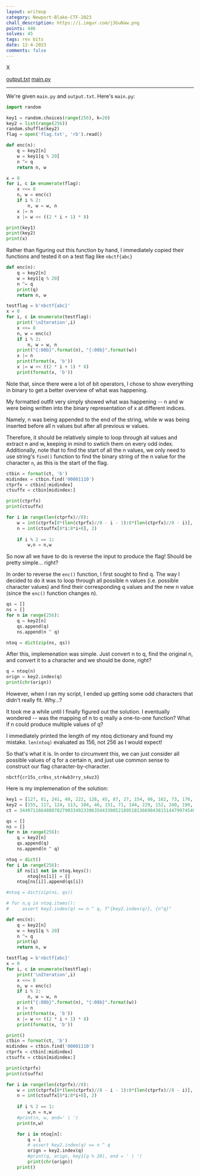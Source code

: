 ```yaml
---
layout: writeup
category: Newport-Blake-CTF-2023
chall_description: https://i.imgur.com/j3GuNaw.png
points: 446
solves: 45
tags: rev bits
date: 12-4-2023
comments: false
---
```


X  

[output.txt](https://github.com/Nightxade/ctf-writeups/assets/CTFs/Newport-Blake-CTF-2023/rev/output.txt) [main.py](https://github.com/Nightxade/ctf-writeups/assets/CTFs/Newport-Blake-CTF-2023/rev/main.py)  

---

We're given `main.py` and `output.txt`. Here's `main.py`:  

```py
import random

key1 = random.choices(range(256), k=20)
key2 = list(range(256))
random.shuffle(key2)
flag = open('flag.txt', 'rb').read()    

def enc(n):
    q = key2[n]
    w = key1[q % 20]
    n ^= q
    return n, w

x = 0
for i, c in enumerate(flag):
    x <<= 8
    n, w = enc(c)
    if i % 2:
        n, w = w, n
    x |= n
    x |= w << ((2 * i + 1) * 8)

print(key1)
print(key2)
print(x)
```

Rather than figuring out this function by hand, I immediately copied their functions and tested it on a test flag like `nbctf{abc}`  

```py
def enc(n):
    q = key2[n]
    w = key1[q % 20]
    n ^= q
    print(q)
    return n, w

testflag = b'nbctf{abc}'
x = 0
for i, c in enumerate(testflag):
    print('\nIteration',i)
    x <<= 8
    n, w = enc(c)
    if i % 2:
        n, w = w, n
    print("{:08b}".format(n), "{:08b}".format(w))
    x |= n
    print(format(x, 'b'))
    x |= w << ((2 * i + 1) * 8)
    print(format(x, 'b'))
```

Note that, since there were a lot of bit operators, I chose to show everything in binary to get a better overview of what was happening.  

My formatted outfit very simply showed what was happening -- n and w were being written into the binary representation of x at different indices.  

Namely, n was being appended to the end of the string, while w was being inserted before all n values but after all previous w values.  

Therefore, it should be relatively simple to loop through all values and extract n and w, keeping in mind to swtich them on every odd index. Additionally, note that to find the start of all the n values, we only need to use string's `find()` function to find the binary string of the n value for the character `n`, as this is the start of the flag.  

```py
ctbin = format(ct, 'b')
midindex = ctbin.find('00001110')
ctprfx = ctbin[:midindex]
ctsuffx = ctbin[midindex:]

print(ctprfx)
print(ctsuffx)

for i in range(len(ctprfx)//8):
    w = int(ctprfx[8*(len(ctprfx)//8 - i - 1):8*(len(ctprfx)//8 - i)], 2)
    n = int(ctsuffx[8*i:8*i+8], 2)
    
    if i % 2 == 1:
        w,n = n,w
```

So now all we have to do is reverse the input to produce the flag! Should be pretty simple... right?  

In order to reverse the `enc()` function, I first sought to find q. The way I decided to do it was to loop through all possible n values (i.e. possible character values) and find their corresponding q values and the new n value (since the `enc()` function changes n).  

```py
qs = []
ns = []
for n in range(256):
    q = key2[n]
    qs.append(q)
    ns.append(n ^ q)

ntoq = dict(zip(ns, qs))
```

After this, implemenation was simple. Just convert n to q, find the original n, and convert it to a character and we should be done, right?  

```py
q = ntoq(n)
orign = key2.index(q)
print(chr(orign))
```

However, when I ran my script, I ended up getting some odd characters that didn't really fit. Why...?  

It took me a while until I finally figured out the solution. I eventually wondered -- was the mapping of n to q really a one-to-one function? What if n could produce multiple values of q?  

I immediately printed the length of my ntoq dictionary and found my mistake. `len(ntoq)` evaluated as 156, not 256 as I would expect!  

So that's what it is. In order to circumvent this, we can just consider all possible values of q for a certain n, and just use common sense to construct our flag character-by-character.  

    nbctf{cr15s_cr0ss_str4wb3rry_s4uz3}

Here is my implemenation of the solution:  
```py
key1 = [127, 81, 241, 40, 222, 128, 45, 87, 27, 154, 66, 162, 73, 176, 172, 164, 106, 234, 77, 5]
key2 = [155, 117, 124, 113, 104, 46, 151, 71, 144, 229, 152, 240, 199, 88, 103, 105, 245, 209, 13, 82, 166, 9, 201, 233, 228, 154, 19, 5, 30, 141, 81, 206, 246, 232, 107, 29, 208, 253, 187, 116, 98, 160, 60, 7, 220, 143, 80, 239, 52, 15, 94, 50, 149, 241, 57, 92, 230, 100, 31, 51, 36, 24, 39, 14, 25, 90, 101, 55, 194, 225, 157, 102, 2, 26, 148, 161, 180, 120, 223, 165, 32, 146, 185, 243, 119, 210, 172, 244, 1, 125, 44, 35, 169, 179, 188, 64, 207, 33, 137, 200, 142, 182, 250, 195, 28, 4, 79, 191, 86, 215, 96, 236, 91, 122, 196, 87, 118, 231, 126, 97, 147, 67, 132, 190, 234, 237, 43, 193, 252, 18, 212, 163, 56, 73, 123, 176, 162, 23, 192, 49, 21, 242, 171, 112, 153, 238, 203, 134, 167, 93, 115, 95, 8, 12, 65, 217, 248, 168, 219, 47, 211, 108, 76, 129, 145, 62, 156, 34, 218, 135, 48, 70, 75, 3, 249, 72, 202, 133, 183, 38, 37, 227, 164, 173, 159, 251, 0, 174, 54, 20, 136, 53, 138, 99, 226, 178, 42, 66, 150, 205, 204, 214, 197, 235, 110, 216, 63, 45, 184, 74, 41, 177, 27, 69, 130, 89, 61, 247, 255, 17, 254, 181, 131, 22, 224, 83, 189, 59, 114, 139, 111, 68, 6, 84, 11, 127, 221, 106, 77, 109, 158, 170, 16, 121, 222, 186, 10, 58, 175, 40, 128, 198, 78, 85, 213, 140]
ct = 3449711664888782790334923396354433085218951813669043815144799745483347584183883892868078716490762334737115401929391994359609927294549975954045314661787321463018287415952

qs = []
ns = []
for n in range(256):
    q = key2[n]
    qs.append(q)
    ns.append(n ^ q)

ntoq = dict()
for i in range(256):
    if ns[i] not in ntoq.keys():
        ntoq[ns[i]] = []
    ntoq[ns[i]].append(qs[i])

#ntoq = dict(zip(ns, qs))

# for n,q in ntoq.items():
#     assert key2.index(q) == n ^ q, f"{key2.index(q)}, {n^q}"

def enc(n):
    q = key2[n]
    w = key1[q % 20]
    n ^= q
    print(q)
    return n, w

testflag = b'nbctf{abc}'
x = 0
for i, c in enumerate(testflag):
    print('\nIteration',i)
    x <<= 8
    n, w = enc(c)
    if i % 2:
        n, w = w, n
    print("{:08b}".format(n), "{:08b}".format(w))
    x |= n
    print(format(x, 'b'))
    x |= w << ((2 * i + 1) * 8)
    print(format(x, 'b'))

print()
ctbin = format(ct, 'b')
midindex = ctbin.find('00001110')
ctprfx = ctbin[:midindex]
ctsuffx = ctbin[midindex:]

print(ctprfx)
print(ctsuffx)

for i in range(len(ctprfx)//8):
    w = int(ctprfx[8*(len(ctprfx)//8 - i - 1):8*(len(ctprfx)//8 - i)], 2)
    n = int(ctsuffx[8*i:8*i+8], 2)
    
    if i % 2 == 1:
        w,n = n,w
    #print(n, w, end=' | ')
    print(n,w)

    for i in ntoq[n]:
        q = i
        # assert key2.index(q) == n ^ q
        orign = key2.index(q)
        #print(q, orign, key1[q % 20], end = ' | ')
        print(chr(orign))
    print()
```